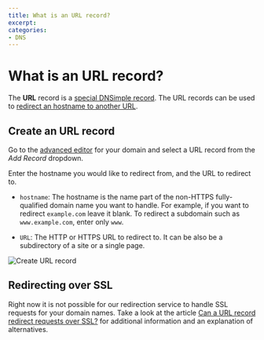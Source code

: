 ```yaml
---
title: What is an URL record?
excerpt: 
categories:
- DNS
---
```


# What is an URL record?

The **URL** record is a [special DNSimple record](/articles/supported-dns-records). The URL records can be used to [redirect an hostname to another URL](/articles/redirect).

## Create an URL record

Go to the [advanced editor](/articles/advanced-editor) for your domain and select a URL record from the *Add Record* dropdown.

Enter the hostname you would like to redirect from, and the URL to redirect to.

- `hostname`: The hostname is the name part of the non-HTTPS fully-qualified domain name you want to handle. For example, if you want to redirect `example.com` leave it blank. To redirect a subdomain such as `www.example.com`, enter only `www`.

- `URL`: The HTTP or HTTPS URL to redirect to. It can be also be a subdirectory of a site or a single page.

![Create URL record](http://f.cl.ly/items/0T2X0w3c3N2S2A1k3v2T/dnsimple-url-record-create.png)

## Redirecting over SSL

Right now it is not possible for our redirection service to handle SSL requests for your domain names. Take a look at the article [Can a URL record redirect requests over SSL?](/articles/url-redirect-ssl) for additional information and an explanation of alternatives.
